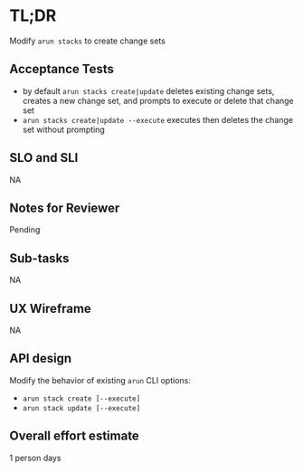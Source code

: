 # TL;DR

Modify `arun stacks` to create change sets

## Acceptance Tests

* by default `arun stacks create|update` deletes existing change sets, creates a new change set, and prompts to execute or delete that change set
* `arun stacks create|update --execute` executes then deletes the change set without prompting

## SLO and SLI

NA

## Notes for Reviewer

Pending

## Sub-tasks

NA

## UX Wireframe

NA

## API design

Modify the behavior of existing `arun` CLI options:
* `arun stack create [--execute]`
* `arun stack update [--execute]`

## Overall effort estimate

1 person days


